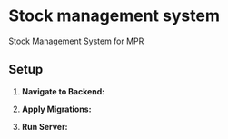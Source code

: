 # Stock management system
Stock Management System for MPR


## Setup

1. **Navigate to Backend:**

2. **Apply Migrations:**

3. **Run Server:**
